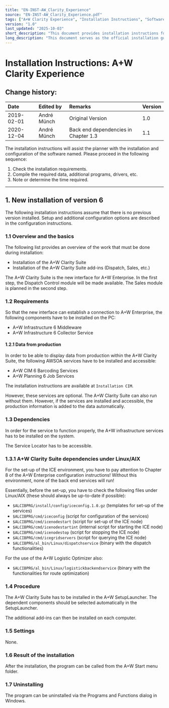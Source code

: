 ```yaml
---
title: "EN-INST-AW_Clarity_Experience"
source: "EN-INST-AW_Clarity_Experience.pdf"
tags: ["A+W Clarity Experience", "Installation Instructions", "Software Installation", "Glass and Windows", "A+W Enterprise", "Version 6", "Linux/AIX", "Dependencies", "Setup"]
version: "1.0"
last_updated: "2025-10-03"
short_description: "This document provides installation instructions for A+W Clarity Experience, a software for the glass and windows industry. It outlines the process for a new installation of version 6, detailing requirements, dependencies, and procedures for both the main suite and its add-ins."
long_description: "This document serves as the official installation guide for 'A+W Clarity Experience,' a software solution designed for the glass and windows industry. It is intended for planners and system administrators responsible for deploying the software. The guide begins with a change history log and an introductory overview of the installation steps. The core of the document focuses on the new installation of version 6, assuming no prior version is present. It details the necessary components, such as A+W Infrastructure 6 Middleware and Collector Service, and optional services like A+W CIM 6 for production data integration. A significant section is dedicated to system dependencies, including specific instructions for Linux/AIX environments, listing critical files and scripts required for the back-end services to function correctly. The guide concludes with a step-by-step procedure for using the A+W SetupLauncher, notes on configuration settings, expected results post-installation, and instructions for uninstalling the software."
---
```


# Installation Instructions: A+W Clarity Experience

## Change history:

| Date       | Edited by    | Remarks                               | Version |
| :--------- | :----------- | :------------------------------------ | :------ |
| 2019-02-01 | André Münch  | Original Version                      | 1.0     |
| 2020-12-04 | André Münch  | Back end dependencies in Chapter 1.3  | 1.1     |

The installation instructions will assist the planner with the installation and configuration of the software named. Please proceed in the following sequence:

1.  Check the installation requirements.
2.  Compile the required data, additional programs, drivers, etc.
3.  Note or determine the time required.

---

## 1. New installation of version 6

The following installation instructions assume that there is no previous version installed. Setup and additional configuration options are described in the configuration instructions.

### 1.1 Overview and the basics

The following list provides an overview of the work that must be done during installation:

- Installation of the A+W Clarity Suite
- Installation of the A+W Clarity Suite add-ins (Dispatch, Sales, etc.)

The A+W Clarity Suite is the new interface for A+W Enterprise. In the first step, the Dispatch Control module will be made available. The Sales module is planned in the second step.

### 1.2 Requirements

So that the new interface can establish a connection to A+W Enterprise, the following components have to be installed on the PC:

- A+W Infrastructure 6 Middleware
- A+W Infrastructure 6 Collector Service

#### 1.2.1 Data from production

In order to be able to display data from production within the A+W Clarity Suite, the following AWSOA services have to be installed and accessible:

- A+W CIM 6 Barcoding Services
- A+W Planning 6 Job Services

The installation instructions are available at `Installation CIM`.

However, these services are optional. The A+W Clarity Suite can also run without them. However, if the services are installed and accessible, the production information is added to the data automatically.

### 1.3 Dependencies

In order for the service to function properly, the A+W infrastructure services has to be installed on the system.

The Service Locator has to be accessible.

### 1.3.1 A+W Clarity Suite dependencies under Linux/AIX

For the set-up of the ICE environment, you have to pay attention to Chapter 8 of the A+W Enterprise configuration instructions! Without this environment, none of the back end services will run!

Essentially, before the set-up, you have to check the following files under Linux/AIX (these should always be up-to-date if possible):

- `$ALCIBPRG/install/config/iceconfig.1.0.gz` (templates for set-up of the services)
- `$ALCIBPRG/cmd/iceconfig` (script for configuration of the services)
- `$ALCIBPRG/cmd/icenodestart` (script for set-up of the ICE node)
- `$ALCIBPRG/cmd/icenodestartint` (internal script for starting the ICE node)
- `$ALCIBPRG/cmd/icenodestop` (script for stopping the ICE node)
- `$ALCIBPRG/cmd/icegridservers` (script for querying the ICE node)
- `$ALCIBPRG/al_bin/Linux/dispatchservice` (binary with the dispatch functionalities)

For the use of the A+W Logistic Optimizer also:

- `$ALCIBPRG/al_bin/Linux/logistickbackendservice` (binary with the functionalities for route optimization)

### 1.4 Procedure

The A+W Clarity Suite has to be installed in the A+W SetupLauncher. The dependent components should be selected automatically in the SetupLauncher.

The additional add-ins can then be installed on each computer.

### 1.5 Settings

None.

### 1.6 Result of the installation

After the installation, the program can be called from the A+W Start menu folder.

### 1.7 Uninstalling

The program can be uninstalled via the Programs and Functions dialog in Windows.
